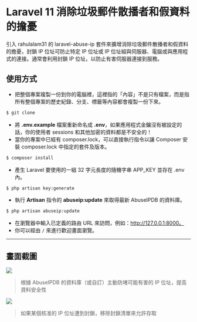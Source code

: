 # Laravel 11 消除垃圾郵件散播者和假資料的擔憂

引入 rahulalam31 的 laravel-abuse-ip 套件來擴增消除垃圾郵件散播者和假資料的擔憂，封鎖 IP 位址可防止特定 IP 位址或 IP 位址組與伺服器、電腦或與應用程式的連接。通常會利用封鎖 IP 位址，以防止有害伺服器連接到服務。

## 使用方式
- 把整個專案複製一份到你的電腦裡，這裡指的「內容」不是只有檔案，而是指所有整個專案的歷史紀錄、分支、標籤等內容都會複製一份下來。
```sh
$ git clone
```
- 將 __.env.example__ 檔案重新命名成 __.env__，如果應用程式金鑰沒有被設定的話，你的使用者 sessions 和其他加密的資料都是不安全的！
- 當你的專案中已經有 composer.lock，可以直接執行指令以讓 Composer 安裝 composer.lock 中指定的套件及版本。
```sh
$ composer install
```
- 產生 Laravel 要使用的一組 32 字元長度的隨機字串 APP_KEY 並存在 .env 內。
```sh
$ php artisan key:generate
```
- 執行 __Artisan__ 指令的 __abuseip:update__ 來取得最新 AbuseIPDB 的資料庫。
```sh
$ php artisan abuseip:update
```
- 在瀏覽器中輸入已定義的路由 URL 來訪問，例如：http://127.0.0.1:8000。
- 你可以經由 `/` 來進行歡迎畫面瀏覽。

----

## 畫面截圖
![](https://i.imgur.com/wSJreYP.png)
> 根據 AbuseIPDB 的資料庫（或自訂）主動防堵可能有害的 IP 位址，提高資料安全性

![](https://i.imgur.com/7iusTW5.png)
> 如果某個核准的 IP 位址遭到封鎖，移除封鎖清單來允許存取
